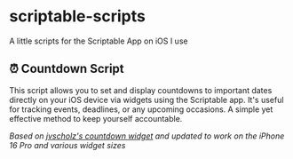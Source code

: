 # scriptable-scripts

A little scripts for the Scriptable App on iOS I use

## ⏰ Countdown Script

This script allows you to set and display countdowns to important dates directly on your iOS device via widgets using the Scriptable app. It's useful for tracking events, deadlines, or any upcoming occasions. A simple yet effective method to keep yourself accountable.

_Based on [jvscholz's countdown widget](https://github.com/jvscholz/website/blob/master/assets/countdown_widget/countdown.js) and updated to work on the iPhone 16 Pro and various widget sizes_
